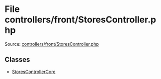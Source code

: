 File controllers/front/StoresController.php
=========

Source: [controllers/front/StoresController.php](https://github.com/PrestaShop/PrestaShop/blob/1.5.6.1/controllers/front/StoresController.php)


Classes
-------

* [StoresControllerCore](class.StoresControllerCore.md)

